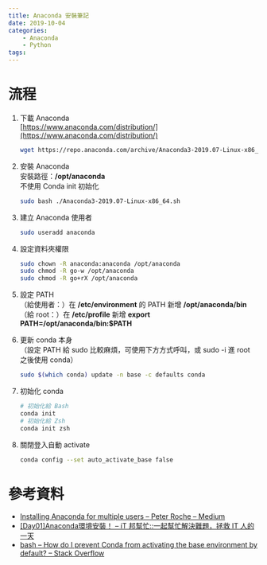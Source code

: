 ```yaml
---
title: Anaconda 安裝筆記
date: 2019-10-04
categories:
    - Anaconda
    - Python
tags:
---
```


# 流程

1. 下載 Anaconda  
[https://www.anaconda.com/distribution/](https://www.anaconda.com/distribution/)
    ```bash
    wget https://repo.anaconda.com/archive/Anaconda3-2019.07-Linux-x86_64.sh
    ```

2. 安裝 Anaconda  
安裝路徑：**/opt/anaconda**  
不使用 Conda init 初始化
    ```bash
    sudo bash ./Anaconda3-2019.07-Linux-x86_64.sh
    ```

3. 建立 Anaconda 使用者
    ```bash
    sudo useradd anaconda
    ```

4. 設定資料夾權限
    ```bash
    sudo chown -R anaconda:anaconda /opt/anaconda
    sudo chmod -R go-w /opt/anaconda
    sudo chmod -R go+rX /opt/anaconda
    ```

5. 設定 PATH  
（給使用者：）在 **/etc/environment** 的 PATH 新增 **/opt/anaconda/bin**  
（給 root：）在 **/etc/profile** 新增 **export PATH=/opt/anaconda/bin:$PATH**

6. 更新 conda 本身  
（設定 PATH 給 sudo 比較麻煩，可使用下方方式呼叫，或 sudo -i 進 root 之後使用 conda）
    ```bash
    sudo $(which conda) update -n base -c defaults conda
    ```

7. 初始化 conda
    ```bash
    # 初始化給 Bash
    conda init
    # 初始化給 Zsh
    conda init zsh
    ```

8. 關閉登入自動 activate
    ```bash
    conda config --set auto_activate_base false
    ```

# 參考資料
- [Installing Anaconda for multiple users – Peter Roche – Medium](https://medium.com/@pjptech/installing-anaconda-for-multiple-users-650b2a6666c6)
- [[Day01]Anaconda環境安裝！ – iT 邦幫忙::一起幫忙解決難題，拯救 IT 人的一天](https://ithelp.ithome.com.tw/articles/10192460)
- [bash – How do I prevent Conda from activating the base environment by default? – Stack Overflow](https://stackoverflow.com/questions/54429210/how-do-i-prevent-conda-from-activating-the-base-environment-by-default)
